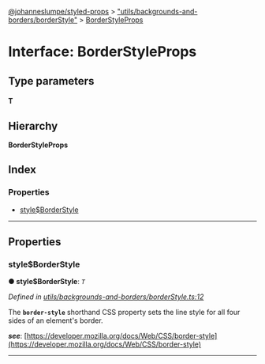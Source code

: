 [@johanneslumpe/styled-props](../README.md) > ["utils/backgrounds-and-borders/borderStyle"](../modules/_utils_backgrounds_and_borders_borderstyle_.md) > [BorderStyleProps](../interfaces/_utils_backgrounds_and_borders_borderstyle_.borderstyleprops.md)

# Interface: BorderStyleProps

## Type parameters
#### T 
## Hierarchy

**BorderStyleProps**

## Index

### Properties

* [style$BorderStyle](_utils_backgrounds_and_borders_borderstyle_.borderstyleprops.md#style_borderstyle)

---

## Properties

<a id="style_borderstyle"></a>

###  style$BorderStyle

**● style$BorderStyle**: *`T`*

*Defined in [utils/backgrounds-and-borders/borderStyle.ts:12](https://github.com/johanneslumpe/styled-props/blob/8e709f1/src/utils/backgrounds-and-borders/borderStyle.ts#L12)*

The **`border-style`** shorthand CSS property sets the line style for all four sides of an element's border.

*__see__*: [https://developer.mozilla.org/docs/Web/CSS/border-style](https://developer.mozilla.org/docs/Web/CSS/border-style)

___

